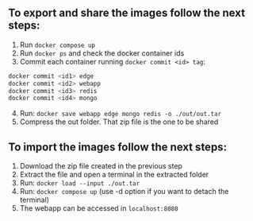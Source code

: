 ## To export and share the images follow the next steps:

 1. Run `docker compose up`
 2. Run `docker ps` and check the docker container ids
 3. Commit each container running `docker commit <id> tag`:

```bash
docker commit <id1> edge
docker commit <id2> webapp
docker commit <id3> redis
docker commit <id4> mongo
```
4. Run: `docker save webapp edge mongo redis -o ./out/out.tar`
5. Compress the out folder. That zip file is the one to be shared


## To import the images follow the next steps:

1. Download the zip file created in the previous step
2. Extract the file and open a terminal in the extracted folder
3. Run: `docker load --input ./out.tar `
4. Run: `docker compose up` (use -d option if you want to detach the terminal)
5. The webapp can be accessed in `localhost:8080` 
